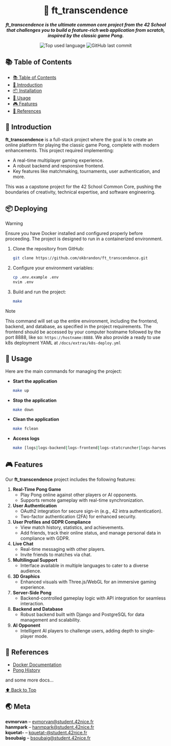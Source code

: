 <h1 align="center">🏓 ft_transcendence</h1>

<p align="center">
	<b><i>ft_transcendence is the ultimate common core project from the 42 School that challenges you to build a feature-rich web application from scratch, inspired by the classic game Pong.</i></b><br>
</p>

<p align="center">
	<img alt="Top used language" src="https://img.shields.io/github/languages/top/okbrandon/ft_transcendence?color=success"/>
	<img alt="GitHub last commit" src="https://img.shields.io/github/last-commit/okbrandon/ft_transcendence"/>
</p>

## 📚 Table of Contents

- [📚 Table of Contents](#-table-of-contents)
- [📣 Introduction](#-introduction)
- [📦 Installation](#-installation)
- [📝 Usage](#-usage)
- [🎮 Features](#-features)
- [📎 References](#-references)

## 📣 Introduction

**ft_transcendence** is a full-stack project where the goal is to create an online platform for playing the classic game Pong, complete with modern enhancements. This project required implementing:

- A real-time multiplayer gaming experience.
- A robust backend and responsive frontend.
- Key features like matchmaking, tournaments, user authentication, and more.

This was a capstone project for the 42 School Common Core, pushing the boundaries of creativity, technical expertise, and software engineering.

## 📦 Deploying

> [!WARNING]
> Ensure you have Docker installed and configured properly before proceeding. The project is designed to run in a containerized environment.

1. Clone the repository from GitHub:
   ```sh
   git clone https://github.com/okbrandon/ft_transcendence.git
   ```

2. Configure your environment variables:
   ```sh
   cp .env.example .env
   nvim .env
   ```

3. Build and run the project:
   ```sh
   make
   ```

> [!NOTE]
> This command will set up the entire environment, including the frontend, backend, and database, as specified in the project requirements.
> The frontend should be accessed by your computer hostname followed by the port 8888, like so: `https://hostname:8888`. We also provide a ready to use k8s deployment YAML at `/docs/extras/k8s-deploy.yml`

## 📝 Usage

Here are the main commands for managing the project:

- **Start the application**
  ```sh
  make up
  ```

- **Stop the application**
  ```sh
  make down
  ```

- **Clean the application**
  ```sh
  make fclean
  ```

- **Access logs**
  ```sh
  make [logs|logs-backend|logs-frontend|logs-statcruncher|logs-harvester|logs-postgres]
  ```

## 🎮 Features

Our **ft_transcendence** project includes the following features:

1. **Real-Time Pong Game**
   - Play Pong online against other players or AI opponents.
   - Supports remote gameplay with real-time synchronization.
2. **User Authentication**
   - OAuth2 integration for secure sign-in (e.g., 42 intra authentication).
   - Two-factor authentication (2FA) for enhanced security.
3. **User Profiles and GDPR Compliance**
   - View match history, statistics, and achievements.
   - Add friends, track their online status, and manage personal data in compliance with GDPR.
4. **Live Chat**
   - Real-time messaging with other players.
   - Invite friends to matches via chat.
5. **Multilingual Support**
   - Interface available in multiple languages to cater to a diverse audience.
6. **3D Graphics**
   - Enhanced visuals with Three.js/WebGL for an immersive gaming experience.
7. **Server-Side Pong**
   - Backend-controlled gameplay logic with API integration for seamless interaction.
8. **Backend and Database**
   - Robust backend built with Django and PostgreSQL for data management and scalability.
9. **AI Opponent**
   - Intelligent AI players to challenge users, adding depth to single-player mode.

## 📎 References

- [Docker Documentation](https://docs.docker.com/)
- [Pong History](https://en.wikipedia.org/wiki/Pong)

and some more docs...

[⬆ Back to Top](#-table-of-contents)

## 🌏 Meta

**evmorvan** – evmorvan@student.42nice.fr<br>
**hanmpark** – hanmpark@student.42nice.fr<br>
**kquetat-** – kquetat-@student.42nice.fr<br>
**bsoubaig** – bsoubaig@student.42nice.fr<br>
